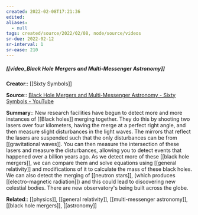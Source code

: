 ```yaml
---
created: 2022-02-08T17:21:36 
edited: 
aliases:
  - null
tags: created/source/2022/02/08, node/source/videos
sr-due: 2022-02-12
sr-interval: 1
sr-ease: 210
---
```


##### [[video_Black Hole Mergers and Multi-Messenger Astronomy]]

**Creator**:: [[Sixty Symbols]]
 
**Source**:: [Black Hole Mergers and Multi-Messenger Astronomy - Sixty Symbols - YouTube](https://www.youtube.com/watch?v=aSUlCB0gNK8)

**Summary**:: New research facilities have begun to detect more and more instances of [[Black holes]] merging together. They do this by shooting two lasers over four kilometers, having the merge at a perfect right angle, and then measure slight disturbances in the light waves. The mirrors that reflect the lasers are suspended such that the only disturbances can be from [[gravitational waves]]. You can then measure the intersection of these lasers and measure the disturbances, allowing you to detect events that happened over a billion years ago. As we detect more of these [[black hole mergers]], we can compare them and solve equations using [[general relativity]] and modifications of it to calculate the mass of these black holes. We can also detect the merging of [[neutron stars]], (which produces [[electro-magnetic radiation]]) and this could lead to discovering new celestial bodies. There are new observatory's being built across the globe.

**Related**:: [[physics]], [[general relativity]], [[multi-messenger astronomy]], [[black hole mergers]], [[astronomy]]
